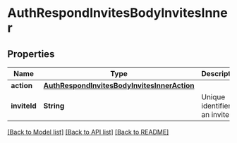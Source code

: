 # AuthRespondInvitesBodyInvitesInner

## Properties
Name | Type | Description | Notes
------------ | ------------- | ------------- | -------------
**action** | [**AuthRespondInvitesBodyInvitesInnerAction**](AuthRespondInvitesBodyInvitesInnerAction.md) |  | 
**inviteId** | **String** | Unique identifier of an invite. | 

[[Back to Model list]](../README.md#documentation-for-models) [[Back to API list]](../README.md#documentation-for-api-endpoints) [[Back to README]](../README.md)


